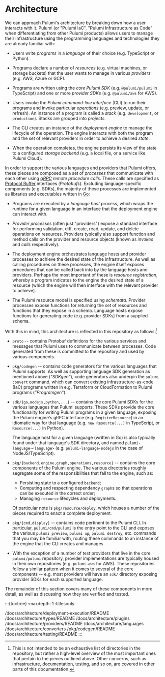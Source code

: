 # Architecture

We can approach Pulumi's architecture by breaking down how a user interacts with
it. Pulumi (or "Pulumi IaC", "Pulumi Infrastructure as Code" when
differentiating from other Pulumi products) allows users to manage their
infrastructure using the programming languages and technologies they are already
familiar with:

* Users write *programs* in a *language* of their choice (e.g. TypeScript or
  Python).

* Programs declare a number of *resources* (e.g. virtual machines, or storage
  buckets) that the user wants to manage in various *providers* (e.g. AWS, Azure
  or GCP).

* Programs are written using the *core Pulumi SDK* (e.g. `@pulumi/pulumi` in
  TypeScript) and one or more *provider SDKs* (e.g. `@pulumi/aws` for AWS).

* Users invoke the *Pulumi command-line interface* (CLI) to run their programs
  and invoke particular *operations* (e.g. preview, update, or refresh).
  An instance of a program is called a *stack* (e.g. `development`, or
  `production`). Stacks are grouped into *projects*.

* The CLI creates an instance of the *deployment engine* to manage the lifecycle
  of the operation. The engine interacts with both the program and the set of
  relevant providers in order to achieve a desired *state*.

* When the operation completes, the engine persists its view of the state to a
  configured *storage backend* (e.g. a local file, or a service like Pulumi
  Cloud).

In order to support the various languages and providers that Pulumi offers,
these pieces are composed as a set of *processes* that communicate with each
other using *[gRPC](https://grpc.io/) remote procedure calls*. These calls are
specified as [Protocol Buffer](https://protobuf.dev) interfaces (*Protobufs*).
Excluding language-specific components (e.g. SDKs), the majority of these
processes are implemented as libraries and executables written in
[Go](https://golang.org):

* Programs are executed by a *language host* process, which wraps the runtime
  for a given language in an interface that the deployment engine can interact
  with.

* *Provider processes* (often just "providers") expose a standard interface for
  performing validation, diff, create, read, update, and delete operations on
  resources. Providers typically also support function and method calls on the
  provider and resource objects (known as *invokes* and *calls* respectively).

* The deployment engine orchestrates language hosts and provider processes to
  achieve the desired state of the infrastructure. As well as calling procedures
  on these processes, the engine itself exposes procedures that can be called
  back into by the language hosts and providers. Perhaps the most important of
  these is *resource registration*, whereby a program indicates to the engine
  the desired state of a resource (which the engine will then interface with the
  relevant provider to achieve).

* The Pulumi resource model is specified using *schemata*. Provider processes
  expose functions for returning the set of resources and functions that they
  expose in a schema. Language hosts expose functions for generating code
  (e.g. provider SDKs) from a supplied schema.

With this in mind, this architecture is reflected in this repository as
follows:[^side-node-exhaustive]

[^side-node-exhaustive]: This is not intended to be an exhaustive list of
    directories in the repository, but rather a high-level overview of the most
    important ones that pertain to the pieces outlined above. Other concerns,
    such as infrastructure, documentation, testing, and so on, are covered in
    other parts of this documentation.

* `proto` -- contains Protobuf definitions for the various services and messages
  that Pulumi uses to communicate between processes. Code generated from these
  is committed to the repository and used by various components.

* `pkg/codegen` -- contains code generators for the various languages that Pulumi
  supports. As well as supporting language SDK generation as mentioned above
  (*"SDKgen"*), code generators also underpin the `pulumi convert` command, which
  can convert existing infrastructure-as-code (IaC) programs written in e.g.
  Terraform or CloudFormation to Pulumi programs (*"Programgen"*).

* `sdk/{go,nodejs,python,...}` -- contains the core Pulumi SDKs for the various
  languages that Pulumi supports. These SDKs provide the core functionality for
  writing Pulumi programs in a given language, exposing the Pulumi engine's gRPC
  interface (e.g. `RegisterResource`) in an idiomatic way for that language
  (e.g. `new Resource(...)` in TypeScript, or `Resource(...)` in Python).

  The language host for a given language (written in Go) is also typically found
  under that language's SDK directory, and named `pulumi-language-<language>`
  (e.g. `pulumi-language-nodejs` in the case of NodeJS/TypeScript).

* `pkg/{backend,engine,graph,operations,resource}` -- contains the core
  components of the Pulumi engine. The various directories roughly segregate
  some of the responsibilities that fall to the engine, such as:

  * Persisting state to a configured `backend`;
  * Computing and respecting dependency `graph`s so that operations can be
    executed in the correct order;
  * Managing `resource` lifecycles and deployments.

  Of particular note is `pkg/resource/deploy`, which houses a number of the
  pieces required to enact a complete deployment.

* `pkg/{cmd,display}` -- contains code pertinent to the Pulumi CLI. In
  particular, `pulumi/cmd/pulumi` is the entry point to the CLI and exposes the
  various `pulumi preview`, `pulumi up`, `pulumi destroy`, etc. commands that
  you may be familiar with, routing these commands to an instance of the engine
  that the CLI creates and manages.

* With the exception of a number of test providers that live in the core
  `pulumi/pulumi` repository, provider implementations are typically housed in
  their own repositories (e.g. `pulumi-aws` for AWS). These repositories follow
  a similar pattern when it comes to several of the core components -- e.g. most
  providers will have an `sdk/` directory exposing provider SDKs for each
  supported language.

The remainder of this section covers many of these components in more detail, as
well as discussing how they are verified and tested.

:::{toctree}
:maxdepth: 1
:titlesonly:

/docs/architecture/deployment-execution/README
/docs/architecture/types/README
/docs/architecture/plugins
/docs/architecture/providers/README
/docs/architecture/languages
/docs/architecture/converters
/pkg/codegen/README
/docs/architecture/testing/README
:::
